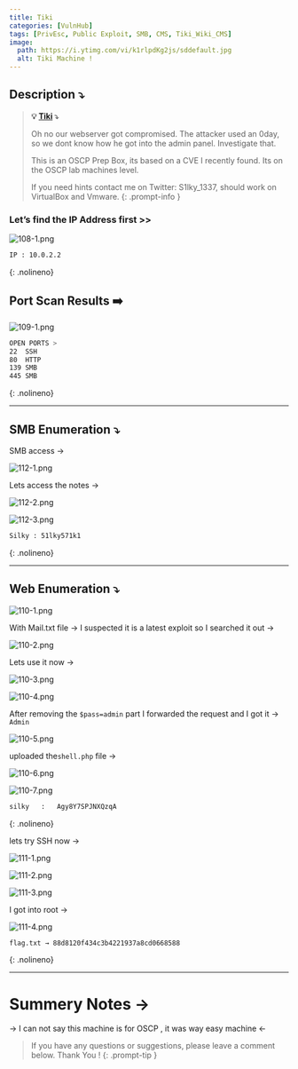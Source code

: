 ```yaml
---
title: Tiki
categories: [VulnHub]
tags: [PrivEsc, Public Exploit, SMB, CMS, Tiki_Wiki_CMS]
image:
  path: https://i.ytimg.com/vi/k1rlpdKg2js/sddefault.jpg
  alt: Tiki Machine !
---
```


## **Description ⤵️**


>**💡 [Tiki](https://vulnhub.com/entry/tiki-1,525/) ⤵️**
>
>Oh no our webserver got compromised. The attacker used an 0day, so we dont know how he got into the admin panel. Investigate that.
>
>This is an OSCP Prep Box, its based on a CVE I recently found. Its on the OSCP lab machines level.
>
>If you need hints contact me on Twitter: S1lky_1337, should work on VirtualBox and Vmware.
{: .prompt-info }


### **Let’s find the IP Address first >>**

![108-1.png](/Vulnhub-Files/img/Tiki/108-1.png)

```bash
IP : 10.0.2.2
```
{: .nolineno}

## Port Scan Results ➡️

![109-1.png](/Vulnhub-Files/img/Tiki/109-1.png)

```bash
OPEN PORTS >
22  SSH
80  HTTP
139 SMB
445 SMB
```
{: .nolineno}

---

## SMB Enumeration ⤵️

SMB access →

![112-1.png](/Vulnhub-Files/img/Tiki/112-1.png)

Lets access the notes →

![112-2.png](/Vulnhub-Files/img/Tiki/112-2.png)

![112-3.png](/Vulnhub-Files/img/Tiki/112-3.png)

```bash
Silky : 51lky571k1
```
{: .nolineno}

---

## Web Enumeration ⤵️

![110-1.png](/Vulnhub-Files/img/Tiki/110-1.png)

With Mail.txt file → I suspected it is a latest exploit so I searched it out →

![110-2.png](/Vulnhub-Files/img/Tiki/110-2.png)

Lets use it now →

![110-3.png](/Vulnhub-Files/img/Tiki/110-3.png)

![110-4.png](/Vulnhub-Files/img/Tiki/110-4.png)

After removing the `$pass=admin` part I forwarded the request and I got it → `Admin`

![110-5.png](/Vulnhub-Files/img/Tiki/110-5.png)

uploaded the`shell.php` file →

![110-6.png](/Vulnhub-Files/img/Tiki/110-6.png)

![110-7.png](/Vulnhub-Files/img/Tiki/110-7.png)

```bash
silky   :	Agy8Y7SPJNXQzqA

```
{: .nolineno}

lets try SSH now →

![111-1.png](/Vulnhub-Files/img/Tiki/111-1.png)

![111-2.png](/Vulnhub-Files/img/Tiki/111-2.png)

![111-3.png](/Vulnhub-Files/img/Tiki/111-3.png)

I got into root →

![111-4.png](/Vulnhub-Files/img/Tiki/111-4.png)

```bash
flag.txt → 88d8120f434c3b4221937a8cd0668588
```
{: .nolineno}

---

# **Summery Notes →**

→ I can not say this machine is for OSCP , it was way easy machine ←

> If you have any questions or suggestions, please leave a comment below.
Thank You ! 
{: .prompt-tip }